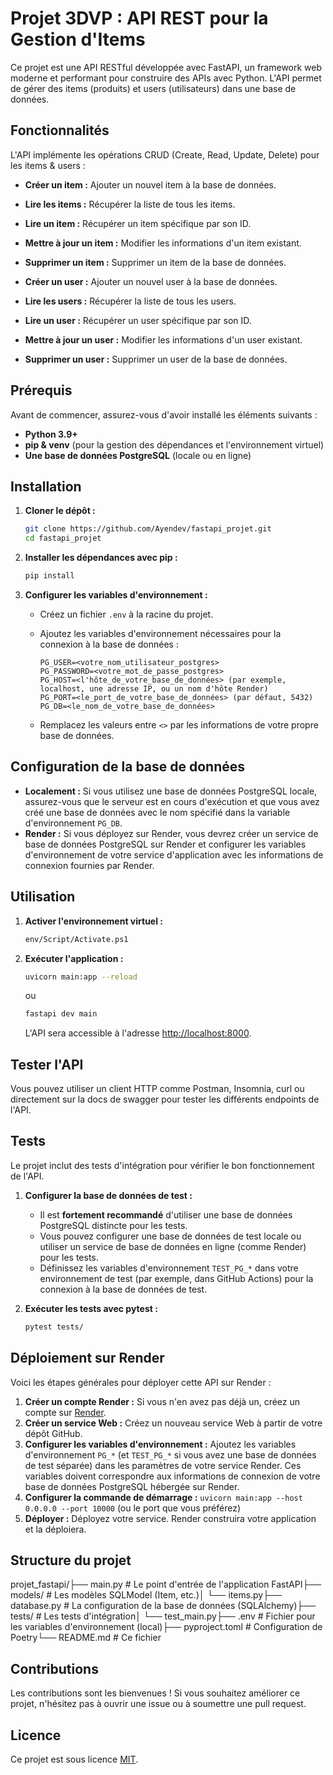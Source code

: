 # Projet 3DVP : API REST pour la Gestion d'Items

Ce projet est une API RESTful développée avec FastAPI, un framework web moderne et performant pour construire des APIs avec Python. L'API permet de gérer des items (produits) et users (utilisateurs) dans une base de données.

## Fonctionnalités

L'API implémente les opérations CRUD (Create, Read, Update, Delete) pour les items & users :

* **Créer un item :** Ajouter un nouvel item à la base de données.
* **Lire les items :** Récupérer la liste de tous les items.
* **Lire un item :** Récupérer un item spécifique par son ID.
* **Mettre à jour un item :** Modifier les informations d'un item existant.
* **Supprimer un item :** Supprimer un item de la base de données.

* **Créer un user :** Ajouter un nouvel user à la base de données.
* **Lire les users :** Récupérer la liste de tous les users.
* **Lire un user :** Récupérer un user spécifique par son ID.
* **Mettre à jour un user :** Modifier les informations d'un user existant.
* **Supprimer un user :** Supprimer un user de la base de données.

## Prérequis

Avant de commencer, assurez-vous d'avoir installé les éléments suivants :

* **Python 3.9+**
* **pip & venv** (pour la gestion des dépendances et l'environnement virtuel)
* **Une base de données PostgreSQL** (locale ou en ligne)

## Installation

1.  **Cloner le dépôt :**

    ```bash
    git clone https://github.com/Ayendev/fastapi_projet.git
    cd fastapi_projet
    ```

2.  **Installer les dépendances avec pip :**

    ```bash
    pip install
    ```

3.  **Configurer les variables d'environnement :**

    * Créez un fichier `.env` à la racine du projet.
    * Ajoutez les variables d'environnement nécessaires pour la connexion à la base de données :

        ```
        PG_USER=<votre_nom_utilisateur_postgres>
        PG_PASSWORD=<votre_mot_de_passe_postgres>
        PG_HOST=<l'hôte_de_votre_base_de_données> (par exemple, localhost, une adresse IP, ou un nom d'hôte Render)
        PG_PORT=<le_port_de_votre_base_de_données> (par défaut, 5432)
        PG_DB=<le_nom_de_votre_base_de_données>
        ```
    * Remplacez les valeurs entre `<>` par les informations de votre propre base de données.

## Configuration de la base de données

* **Localement :** Si vous utilisez une base de données PostgreSQL locale, assurez-vous que le serveur est en cours d'exécution et que vous avez créé une base de données avec le nom spécifié dans la variable d'environnement `PG_DB`.
* **Render :** Si vous déployez sur Render, vous devrez créer un service de base de données PostgreSQL sur Render et configurer les variables d'environnement de votre service d'application avec les informations de connexion fournies par Render.

## Utilisation

1.  **Activer l'environnement virtuel :**

    ```bash
    env/Script/Activate.ps1
    ```

2.  **Exécuter l'application :**

    ```bash
    uvicorn main:app --reload
    ```

    ou

    
    ```bash
    fastapi dev main 
    ```

    L'API sera accessible à l'adresse [http://localhost:8000](http://localhost:8000).

## Tester l'API

Vous pouvez utiliser un client HTTP comme Postman, Insomnia, curl ou directement sur la docs de swagger pour tester les différents endpoints de l'API.

## Tests

Le projet inclut des tests d'intégration pour vérifier le bon fonctionnement de l'API.

1.  **Configurer la base de données de test :**
    * Il est **fortement recommandé** d'utiliser une base de données PostgreSQL distincte pour les tests.
    * Vous pouvez configurer une base de données de test locale ou utiliser un service de base de données en ligne (comme Render) pour les tests.
    * Définissez les variables d'environnement `TEST_PG_*` dans votre environnement de test (par exemple, dans GitHub Actions) pour la connexion à la base de données de test.

2.  **Exécuter les tests avec pytest :**

    ```bash
    pytest tests/
    ```

## Déploiement sur Render

Voici les étapes générales pour déployer cette API sur Render :

1.  **Créer un compte Render :** Si vous n'en avez pas déjà un, créez un compte sur [Render](https://render.com/).
2.  **Créer un service Web :** Créez un nouveau service Web à partir de votre dépôt GitHub.
3.  **Configurer les variables d'environnement :** Ajoutez les variables d'environnement `PG_*` (et `TEST_PG_*` si vous avez une base de données de test séparée) dans les paramètres de votre service Render. Ces variables doivent correspondre aux informations de connexion de votre base de données PostgreSQL hébergée sur Render.
4.  **Configurer la commande de démarrage :** `uvicorn main:app --host 0.0.0.0 --port 10000` (ou le port que vous préférez)
5.  **Déployer :** Déployez votre service. Render construira votre application et la déploiera.

## Structure du projet

projet_fastapi/├── main.py          # Le point d'entrée de l'application FastAPI├── models/        # Les modèles SQLModel (Item, etc.)│   └── items.py├── database.py      # La configuration de la base de données (SQLAlchemy)├── tests/         # Les tests d'intégration│   └── test_main.py├── .env           # Fichier pour les variables d'environnement (local)├── pyproject.toml   # Configuration de Poetry└── README.md        # Ce fichier
## Contributions

Les contributions sont les bienvenues ! Si vous souhaitez améliorer ce projet, n'hésitez pas à ouvrir une issue ou à soumettre une pull request.

## Licence

Ce projet est sous licence [MIT](LICENSE).
